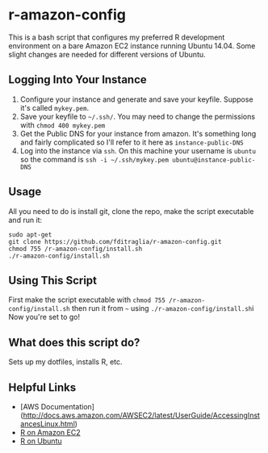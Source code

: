 r-amazon-config
===============

This is a bash script that configures my preferred R development environment on a bare Amazon EC2 instance running Ubuntu 14.04.
Some slight changes are needed for different versions of Ubuntu.

Logging Into Your Instance
---------------------------
1. Configure your instance and generate and save your keyfile. 
Suppose it's called ``mykey.pem``.
2. Save your keyfile to ``~/.ssh/``. You may need to change the permissions with ``chmod 400 mykey.pem``
3. Get the Public DNS for your instance from amazon.
It's something long and fairly complicated so I'll refer to it here as ``instance-public-DNS``
4. Log into the instance via ``ssh``. On this machine your username is ``ubuntu`` so the command is ``ssh -i ~/.ssh/mykey.pem ubuntu@instance-public-DNS``

Usage
-----
All you need to do is install git, clone the repo, make the script executable and run it:
```
sudo apt-get
git clone https://github.com/fditraglia/r-amazon-config.git
chmod 755 /r-amazon-config/install.sh
./r-amazon-config/install.sh
```

Using This Script
-----------------
First make the script executable with ``chmod 755 /r-amazon-config/install.sh`` then run it from ``~`` using ``./r-amazon-config/install.sh``i
Now you're set to go!

What does this script do?
-------------------------
Sets up my dotfiles, installs R, etc.

Helpful Links
-------------
- [AWS Documentation] (http://docs.aws.amazon.com/AWSEC2/latest/UserGuide/AccessingInstancesLinux.html)
- [R on Amazon EC2](http://www.stat.yale.edu/~jay/EC2/CreateFromScratch.html)
- [R on Ubuntu](http://cran.r-project.org/bin/linux/ubuntu/README)
